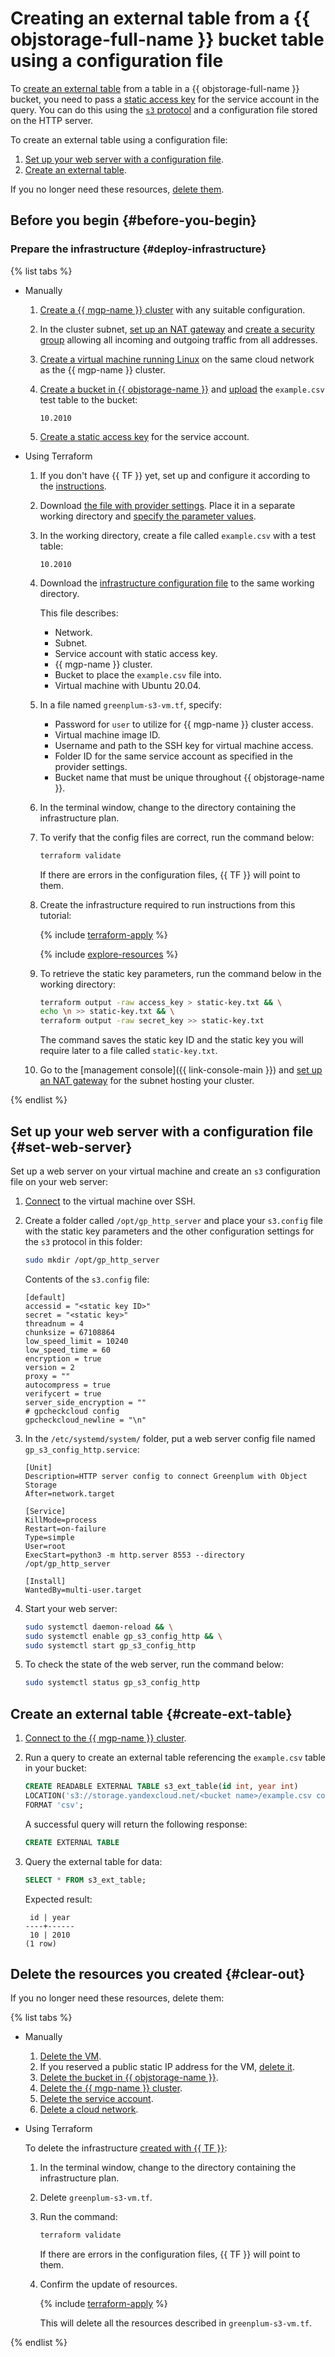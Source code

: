 # Creating an external table from a {{ objstorage-full-name }} bucket table using a configuration file

To [create an external table](../../managed-greenplum/operations/external-tables.md#pxf-examples) from a table in a {{ objstorage-full-name }} bucket, you need to pass a [static access key](../../iam/concepts/authorization/access-key.md) for the service account in the query. You can do this using the [`s3` protocol](https://greenplum.docs.pivotal.io/6-20/admin_guide/external/g-s3-protocol.html) and a configuration file stored on the HTTP server.

To create an external table using a configuration file:

1. [Set up your web server with a configuration file](#set-web-server).
1. [Create an external table](#create-ext-table).

If you no longer need these resources, [delete them](#clear-out).

## Before you begin {#before-you-begin}

### Prepare the infrastructure {#deploy-infrastructure}

{% list tabs %}

* Manually

   1. [Create a {{ mgp-name }} cluster](../../managed-greenplum/operations/cluster-create.md) with any suitable configuration.

   
   1. In the cluster subnet, [set up an NAT gateway](../../vpc/operations/create-nat-gateway.md) and [create a security group](../../vpc/operations/security-group-create.md) allowing all incoming and outgoing traffic from all addresses.


   
   1. [Create a virtual machine running Linux](../../compute/operations/vm-create/create-linux-vm.md) on the same cloud network as the {{ mgp-name }} cluster.


   1. [Create a bucket in {{ objstorage-name }}](../../storage/operations/buckets/create.md) and [upload](../../storage/operations/objects/upload.md) the `example.csv` test table to the bucket:

      ```csv
      10.2010
      ```

   
   1. [Create a static access key](../../iam/operations/sa/create-access-key.md) for the service account.


* Using Terraform

   
   1. If you don't have {{ TF }} yet, set up and configure it according to the [instructions](../../tutorials/infrastructure-management/terraform-quickstart.md#install-terraform).
   1. Download [the file with provider settings](https://github.com/yandex-cloud/examples/tree/master/tutorials/terraform/provider.tf). Place it in a separate working directory and [specify the parameter values](../../tutorials/infrastructure-management/terraform-quickstart.md#configure-provider).


   1. In the working directory, create a file called `example.csv` with a test table:

      ```csv
      10.2010
      ```

   1. Download the [infrastructure configuration file](https://github.com/yandex-cloud/examples/tree/master/tutorials/terraform/greenplum-s3-vm.tf) to the same working directory.

      This file describes:

      * Network.
      * Subnet.
      * Service account with static access key.
      * {{ mgp-name }} cluster.
      * Bucket to place the `example.csv` file into.
      * Virtual machine with Ubuntu 20.04.

   1. In a file named `greenplum-s3-vm.tf`, specify:

      * Password for `user` to utilize for {{ mgp-name }} cluster access.
      * Virtual machine image ID.
      * Username and path to the SSH key for virtual machine access.
      * Folder ID for the same service account as specified in the provider settings.
      * Bucket name that must be unique throughout {{ objstorage-name }}.

   1. In the terminal window, change to the directory containing the infrastructure plan.

   1. To verify that the config files are correct, run the command below:

      ```bash
      terraform validate
      ```

      If there are errors in the configuration files, {{ TF }} will point to them.

   1. Create the infrastructure required to run instructions from this tutorial:

      {% include [terraform-apply](../../_includes/mdb/terraform/apply.md) %}

      {% include [explore-resources](../../_includes/mdb/terraform/explore-resources.md) %}

   1. To retrieve the static key parameters, run the command below in the working directory:

      ```bash
      terraform output -raw access_key > static-key.txt && \
      echo \n >> static-key.txt && \
      terraform output -raw secret_key >> static-key.txt
      ```

      The command saves the static key ID and the static key you will require later to a file called `static-key.txt`.

   
   1. Go to the [management console]({{ link-console-main }}) and [set up an NAT gateway](../../vpc/operations/create-nat-gateway.md) for the subnet hosting your cluster.


{% endlist %}

## Set up your web server with a configuration file {#set-web-server}

Set up a web server on your virtual machine and create an `s3` configuration file on your web server:


1. [Connect](../../compute/operations/vm-connect/ssh.md) to the virtual machine over SSH.


1. Create a folder called `/opt/gp_http_server` and place your `s3.config` file with the static key parameters and the other configuration settings for the `s3` protocol in this folder:

   ```bash
   sudo mkdir /opt/gp_http_server
   ```

   Contents of the `s3.config` file:

   ```config
   [default]
   accessid = "<static key ID>"
   secret = "<static key>"
   threadnum = 4
   chunksize = 67108864
   low_speed_limit = 10240
   low_speed_time = 60
   encryption = true
   version = 2
   proxy = ""
   autocompress = true
   verifycert = true
   server_side_encryption = ""
   # gpcheckcloud config
   gpcheckcloud_newline = "\n"
   ```

1. In the `/etc/systemd/system/` folder, put a web server config file named `gp_s3_config_http.service`:

   ```config
   [Unit]
   Description=HTTP server config to connect Greenplum with Object Storage
   After=network.target

   [Service]
   KillMode=process
   Restart=on-failure
   Type=simple
   User=root
   ExecStart=python3 -m http.server 8553 --directory /opt/gp_http_server

   [Install]
   WantedBy=multi-user.target
   ```

1. Start your web server:

   ```bash
   sudo systemctl daemon-reload && \
   sudo systemctl enable gp_s3_config_http && \
   sudo systemctl start gp_s3_config_http
   ```

1. To check the state of the web server, run the command below:

   ```bash
   sudo systemctl status gp_s3_config_http
   ```

## Create an external table {#create-ext-table}

1. [Connect to the {{ mgp-name }} cluster](../../managed-greenplum/operations/connect.md).
1. Run a query to create an external table referencing the `example.csv` table in your bucket:

   ```sql
   CREATE READABLE EXTERNAL TABLE s3_ext_table(id int, year int)
   LOCATION('s3://storage.yandexcloud.net/<bucket name>/example.csv config_server=http://<virtual machine private IP>:8553/s3.config region=ru-central1-a')
   FORMAT 'csv';
   ```

   A successful query will return the following response:

   ```sql
   CREATE EXTERNAL TABLE
   ```

1. Query the external table for data:

   ```sql
   SELECT * FROM s3_ext_table;
   ```

   Expected result:

   ```text
    id | year
   ----+------
    10 | 2010
   (1 row)
   ```

## Delete the resources you created {#clear-out}

If you no longer need these resources, delete them:

{% list tabs %}

* Manually

   
   1. [Delete the VM](../../compute/operations/vm-control/vm-delete.md).
   1. If you reserved a public static IP address for the VM, [delete it](../../vpc/operations/address-delete.md).
   1. [Delete the bucket in {{ objstorage-name }}](../../storage/operations/buckets/delete.md).
   1. [Delete the {{ mgp-name }} cluster](../../managed-greenplum/operations/cluster-delete.md).
   1. [Delete the service account](../../iam/operations/sa/delete.md).
   1. [Delete a cloud network](../../vpc/operations/network-delete.md).


* Using Terraform

   To delete the infrastructure [created with {{ TF }}](#deploy-infrastructure):

   1. In the terminal window, change to the directory containing the infrastructure plan.
   1. Delete `greenplum-s3-vm.tf`.
   1. Run the command:

      ```bash
      terraform validate
      ```

      If there are errors in the configuration files, {{ TF }} will point to them.

   1. Confirm the update of resources.

      {% include [terraform-apply](../../_includes/mdb/terraform/apply.md) %}

      This will delete all the resources described in `greenplum-s3-vm.tf`.

{% endlist %}

